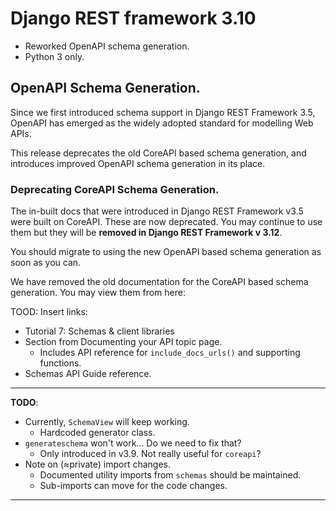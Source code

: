 
# Django REST framework 3.10


* Reworked OpenAPI schema generation.
* Python 3 only.


## OpenAPI Schema Generation.

Since we first introduced schema support in Django REST Framework 3.5, OpenAPI has emerged as the widely adopted standard for modelling Web APIs.

This release deprecates the old CoreAPI based schema generation, and introduces improved OpenAPI schema generation in its place.

### Deprecating CoreAPI Schema Generation.

The in-built docs that were introduced in Django REST Framework v3.5 were built on CoreAPI. These are now deprecated. You may continue to use them but they will be **removed in Django REST Framework v 3.12**.

You should migrate to using the new OpenAPI based schema generation as soon as you can.


We have removed the old documentation for the CoreAPI based schema generation.
You may view them from here:

TOOD: Insert links:

* Tutorial 7: Schemas & client libraries
* Section from Documenting your API topic page.
    * Includes API reference for `include_docs_urls()` and supporting functions.
* Schemas API Guide reference.

----

**TODO**:
- Currently, `SchemaView` will keep working.
    - Hardcoded generator class.
- `generateschema` won't work... Do we need to fix that?
    - Only introduced in v3.9. Not really useful for `coreapi`?
- Note on (≈private) import changes.
    - Documented utility imports from `schemas` should be maintained.
    - Sub-imports can move for the code changes.

----

